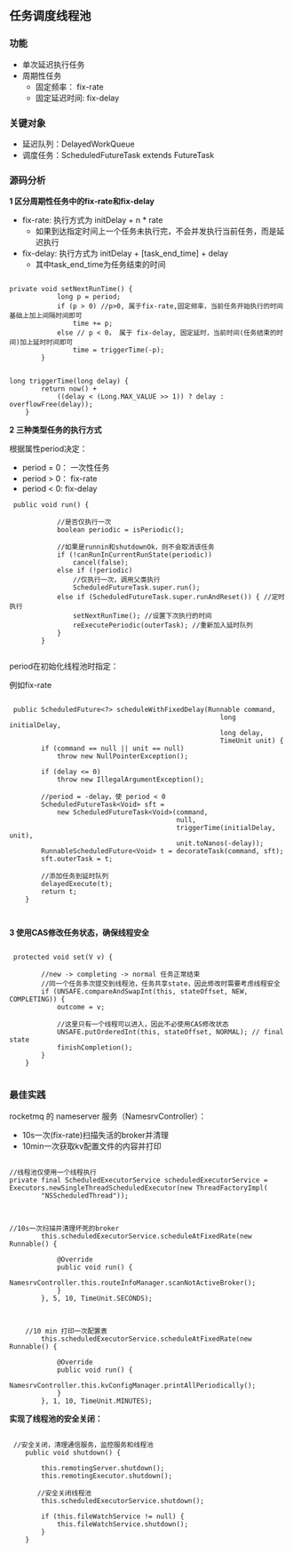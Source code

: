 ## 任务调度线程池

### 功能

* 单次延迟执行任务
* 周期性任务
	* 固定频率： fix-rate
	* 固定延迟时间: fix-delay

### 关键对象

* 延迟队列：DelayedWorkQueue
* 调度任务：ScheduledFutureTask extends FutureTask


### 源码分析

**1 区分周期性任务中的fix-rate和fix-delay**

* fix-rate: 执行方式为 initDelay + n * rate
	* 如果到达指定时间上一个任务未执行完，不会并发执行当前任务，而是延迟执行
* fix-delay: 执行方式为 initDelay + [task_end_time] + delay
	* 其中task_end_time为任务结束的时间

	
```

private void setNextRunTime() {
            long p = period;
            if (p > 0) //p>0, 属于fix-rate,固定频率，当前任务开始执行的时间基础上加上间隔时间即可
                time += p;
            else // p < 0， 属于 fix-delay, 固定延时，当前时间(任务结束的时间)加上延时时间即可
                time = triggerTime(-p);
        }
        
        
long triggerTime(long delay) {
        return now() +
            ((delay < (Long.MAX_VALUE >> 1)) ? delay : overflowFree(delay));
    }

```

**2 三种类型任务的执行方式**

根据属性period决定：

* period = 0：  一次性任务
* period > 0： fix-rate
* period < 0:  fix-delay


```
 public void run() {

            //是否仅执行一次
            boolean periodic = isPeriodic();
            
            //如果是runnin和shutdownOk，则不会取消该任务
            if (!canRunInCurrentRunState(periodic))
                cancel(false);
            else if (!periodic)
                //仅执行一次，调用父类执行
                ScheduledFutureTask.super.run();
            else if (ScheduledFutureTask.super.runAndReset()) { //定时执行
                setNextRunTime(); //设置下次执行的时间
                reExecutePeriodic(outerTask); //重新加入延时队列
            }
        }
        
```

period在初始化线程池时指定：

例如fix-rate

```

 public ScheduledFuture<?> scheduleWithFixedDelay(Runnable command,
                                                     long initialDelay,
                                                     long delay,
                                                     TimeUnit unit) {
        if (command == null || unit == null)
            throw new NullPointerException();
            
        if (delay <= 0)
            throw new IllegalArgumentException();

        //period = -delay，使 period < 0
        ScheduledFutureTask<Void> sft =
            new ScheduledFutureTask<Void>(command,
                                          null,
                                          triggerTime(initialDelay, unit),
                                          unit.toNanos(-delay));
        RunnableScheduledFuture<Void> t = decorateTask(command, sft);
        sft.outerTask = t;

        //添加任务到延时队列
        delayedExecute(t);
        return t;
    }



```

**3 使用CAS修改任务状态，确保线程安全**

```

 protected void set(V v) {

        //new -> completing -> normal 任务正常结束
        //同一个任务多次提交到线程池，任务共享state，因此修改时需要考虑线程安全
        if (UNSAFE.compareAndSwapInt(this, stateOffset, NEW, COMPLETING)) {
            outcome = v;
            
            //这里只有一个线程可以进入，因此不必使用CAS修改状态
            UNSAFE.putOrderedInt(this, stateOffset, NORMAL); // final state
            finishCompletion();
        }
    }


```


### 最佳实践

rocketmq 的 nameserver 服务（NamesrvController）：

* 10s一次(fix-rate)扫描失活的broker并清理
* 10min一次获取kv配置文件的内容并打印


```

//线程池仅使用一个线程执行
private final ScheduledExecutorService scheduledExecutorService = Executors.newSingleThreadScheduledExecutor(new ThreadFactoryImpl(
        "NSScheduledThread"));


```

```

//10s一次扫描并清理坏死的broker
        this.scheduledExecutorService.scheduleAtFixedRate(new Runnable() {

            @Override
            public void run() {
                NamesrvController.this.routeInfoManager.scanNotActiveBroker();
            }
        }, 5, 10, TimeUnit.SECONDS);


```




```

    //10 min 打印一次配置表
        this.scheduledExecutorService.scheduleAtFixedRate(new Runnable() {

            @Override
            public void run() {
                NamesrvController.this.kvConfigManager.printAllPeriodically();
            }
        }, 1, 10, TimeUnit.MINUTES);

```

**实现了线程池的安全关闭：**

```

 //安全关闭，清理通信服务，监控服务和线程池
    public void shutdown() {
    
        this.remotingServer.shutdown();
        this.remotingExecutor.shutdown();
        
       //安全关闭线程池
        this.scheduledExecutorService.shutdown();

        if (this.fileWatchService != null) {
            this.fileWatchService.shutdown();
        }
    }
```


